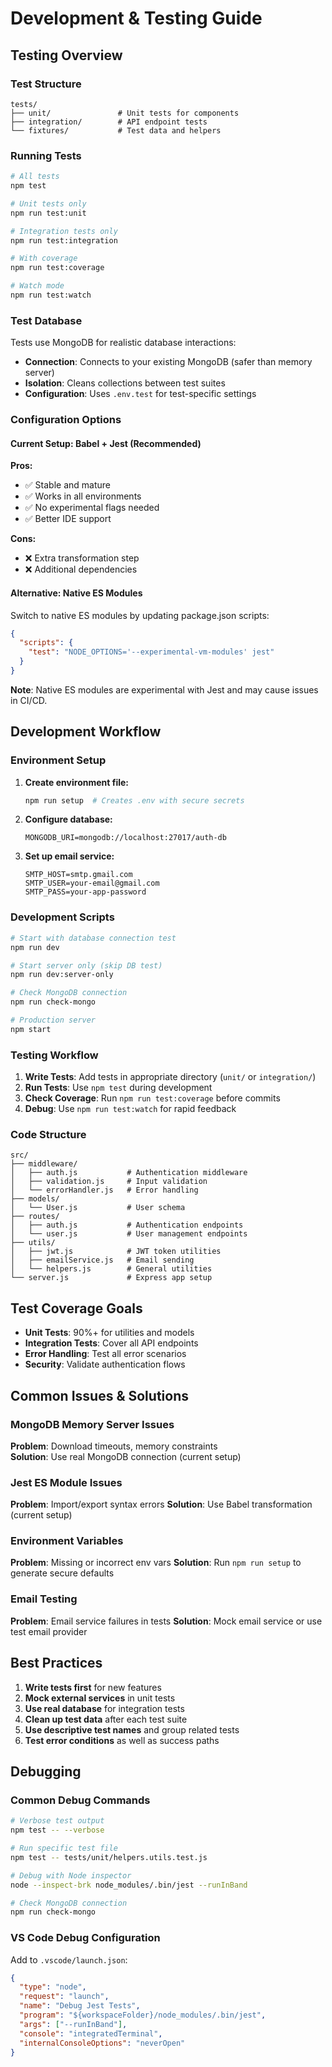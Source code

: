 # Development & Testing Guide

## Testing Overview

### Test Structure

```
tests/
├── unit/               # Unit tests for components
├── integration/        # API endpoint tests  
└── fixtures/           # Test data and helpers
```

### Running Tests

```bash
# All tests
npm test

# Unit tests only
npm run test:unit

# Integration tests only  
npm run test:integration

# With coverage
npm run test:coverage

# Watch mode
npm run test:watch
```

### Test Database

Tests use MongoDB for realistic database interactions:

- **Connection**: Connects to your existing MongoDB (safer than memory server)
- **Isolation**: Cleans collections between test suites
- **Configuration**: Uses `.env.test` for test-specific settings

### Configuration Options

#### Current Setup: Babel + Jest (Recommended)

**Pros:**
- ✅ Stable and mature
- ✅ Works in all environments  
- ✅ No experimental flags needed
- ✅ Better IDE support

**Cons:**  
- ❌ Extra transformation step
- ❌ Additional dependencies

#### Alternative: Native ES Modules

Switch to native ES modules by updating package.json scripts:

```json
{
  "scripts": {
    "test": "NODE_OPTIONS='--experimental-vm-modules' jest"
  }
}
```

**Note**: Native ES modules are experimental with Jest and may cause issues in CI/CD.

## Development Workflow

### Environment Setup

1. **Create environment file:**
   ```bash
   npm run setup  # Creates .env with secure secrets
   ```

2. **Configure database:**
   ```env
   MONGODB_URI=mongodb://localhost:27017/auth-db
   ```

3. **Set up email service:**
   ```env  
   SMTP_HOST=smtp.gmail.com
   SMTP_USER=your-email@gmail.com
   SMTP_PASS=your-app-password
   ```

### Development Scripts

```bash
# Start with database connection test
npm run dev

# Start server only (skip DB test)  
npm run dev:server-only

# Check MongoDB connection
npm run check-mongo

# Production server
npm start
```

### Testing Workflow

1. **Write Tests**: Add tests in appropriate directory (`unit/` or `integration/`)
2. **Run Tests**: Use `npm test` during development
3. **Check Coverage**: Run `npm run test:coverage` before commits
4. **Debug**: Use `npm run test:watch` for rapid feedback

### Code Structure

```
src/
├── middleware/
│   ├── auth.js           # Authentication middleware
│   ├── validation.js     # Input validation
│   └── errorHandler.js   # Error handling
├── models/
│   └── User.js           # User schema
├── routes/
│   ├── auth.js           # Authentication endpoints
│   └── user.js           # User management endpoints
├── utils/
│   ├── jwt.js            # JWT token utilities
│   ├── emailService.js   # Email sending
│   └── helpers.js        # General utilities
└── server.js             # Express app setup
```

## Test Coverage Goals

- **Unit Tests**: 90%+ for utilities and models
- **Integration Tests**: Cover all API endpoints
- **Error Handling**: Test all error scenarios
- **Security**: Validate authentication flows

## Common Issues & Solutions

### MongoDB Memory Server Issues
**Problem**: Download timeouts, memory constraints  
**Solution**: Use real MongoDB connection (current setup)

### Jest ES Module Issues  
**Problem**: Import/export syntax errors
**Solution**: Use Babel transformation (current setup)

### Environment Variables
**Problem**: Missing or incorrect env vars
**Solution**: Run `npm run setup` to generate secure defaults

### Email Testing
**Problem**: Email service failures in tests
**Solution**: Mock email service or use test email provider

## Best Practices

1. **Write tests first** for new features
2. **Mock external services** in unit tests
3. **Use real database** for integration tests
4. **Clean up test data** after each test suite
5. **Use descriptive test names** and group related tests
6. **Test error conditions** as well as success paths

## Debugging

### Common Debug Commands

```bash
# Verbose test output
npm test -- --verbose

# Run specific test file
npm test -- tests/unit/helpers.utils.test.js

# Debug with Node inspector
node --inspect-brk node_modules/.bin/jest --runInBand

# Check MongoDB connection
npm run check-mongo
```

### VS Code Debug Configuration

Add to `.vscode/launch.json`:

```json
{
  "type": "node",
  "request": "launch",
  "name": "Debug Jest Tests",
  "program": "${workspaceFolder}/node_modules/.bin/jest",
  "args": ["--runInBand"],
  "console": "integratedTerminal",
  "internalConsoleOptions": "neverOpen"
}
```
